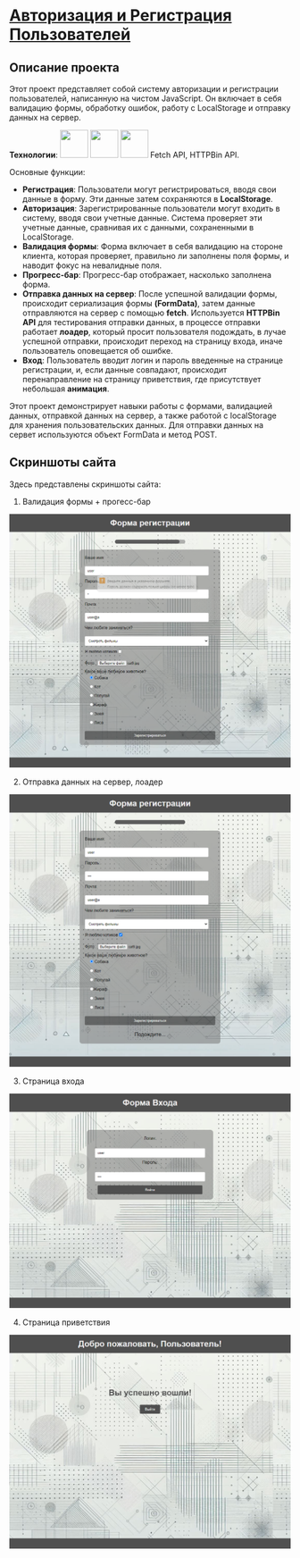 # [Авторизация и Регистрация Пользователей](https:// "Ссылка на сайт")

## Описание проекта

Этот проект представляет собой систему авторизации и регистрации пользователей, написанную на чистом JavaScript. Он включает в себя валидацию формы, обработку ошибок, работу с LocalStorage и отправку данных на сервер.

   **Технологии**: <img src="https://cdn.jsdelivr.net/gh/devicons/devicon@latest/icons/html5/html5-original.svg" height="50px" width="50px">    <img src="https://cdn.jsdelivr.net/gh/devicons/devicon@latest/icons/css3/css3-original.svg" height="50px" width="50px"/>    <img src="https://cdn.jsdelivr.net/gh/devicons/devicon@latest/icons/javascript/javascript-original.svg" height="50px" width="50px"/>
   Fetch API,
   HTTPBin API.

   Основные функции:

   * **Регистрация**: Пользователи могут регистрироваться, вводя свои данные в форму. Эти данные затем сохраняются в **LocalStorage**.
   * **Авторизация**: Зарегистрированные пользователи могут входить в систему, вводя свои учетные данные. Система проверяет эти учетные данные, сравнивая их с данными, сохраненными в LocalStorage.
   * **Валидация формы**: Форма включает в себя валидацию на стороне клиента, которая проверяет, правильно ли заполнены поля формы, и наводит фокус на невалидные поля.
   * **Прогресс-бар**: Прогресс-бар отображает, насколько заполнена форма.
   * **Отправка данных на сервер**: После успешной валидации формы, происходит сериализация формы **(FormData)**, затем данные отправляются на сервер с помощью **fetch**. Используется **HTTPBin API**  для тестирования отправки данных, в процессе отправки работает **лоадер**, который просит пользователя подождать, в лучае успешной отправки, происходит переход на страницу входа, иначе пользователь оповещается об ошибке.
   * **Вход**: Пользователь вводит логин и пароль введенные на странице регистрации, и, если данные совпадают, происходит перенаправление на страницу приветствия, где присутствует небольшая **анимация**.


Этот проект демонстрирует навыки работы с формами, валидацией данных, отправкой данных на сервер, а также работой с  localStorage  для хранения пользовательских данных.  Для отправки данных на сервет используются объект FormData и метод POST.

## Скриншоты сайта

Здесь представлены скриншоты сайта:

1. Валидация формы + прогесс-бар
 
![Скриншот главной формы](./screenshots/formValidation.png)

2. Отправка данных на сервер, лоадер

![Скриншот процесса отправки данных](./screenshots/formLoader.png)

3. Страница входа

![Скриншот страницы входа](./screenshots/formLogin.png)

4. Страница приветствия

![Скриншот страницы приветствия](./screenshots/welcomePage.png)
